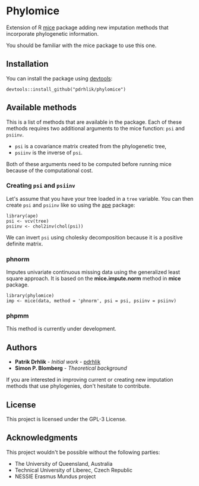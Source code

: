 # Phylomice
Extension of R [mice](https://github.com/stefvanbuuren/mice) package adding new imputation methods that incorporate phylogenetic information.

You should be familiar with the mice package to use this one.

## Installation
You can install the package using [devtools](https://github.com/hadley/devtools):
```
devtools::install_github("pdrhlik/phylomice")
```

## Available methods
This is a list of methods that are available in the package. Each of these methods requires two additional arguments to the mice function: `psi` and `psiinv`.

* `psi` is a covariance matrix created from the phylogenetic tree,
* `psiinv` is the inverse of `psi`.

Both of these arguments need to be computed before running mice because of the computational cost.

### Creating `psi` and `psiinv`
Let's assume that you have your tree loaded in a `tree` variable. You can then create `psi` and `psiinv` like so using the [ape](https://github.com/cran/ape) package:
```
library(ape)
psi <- vcv(tree)
psiinv <- chol2inv(chol(psi))
```

We can invert `psi` using cholesky decomposition because it is a positive definite matrix.

### phnorm
Imputes univariate continuous missing data using the generalized least square approach. It is based on the **mice.impute.norm** method in **mice** package.
```
library(phylomice)
imp <- mice(data, method = 'phnorm', psi = psi, psiinv = psiinv)
```
### phpmm
This method is currently under development.

## Authors

* **Patrik Drhlik** - *Initial work* - [pdrhlik](https://github.com/pdrhlik)
* **Simon P. Blomberg** - *Theoretical background*
 
If you are interested in improving current or creating new imputation methods that use phylogenies, don't hesitate to contribute.

## License
This project is licensed under the GPL-3 License.

## Acknowledgments
This project wouldn't be possible without the following parties:
* The University of Queensland, Australia
* Technical University of Liberec, Czech Republic
* NESSIE Erasmus Mundus project
